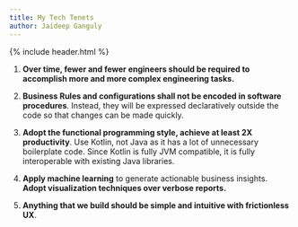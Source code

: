 ```yaml
---
title: My Tech Tenets
author: Jaideep Ganguly
---
```


{% include header.html %}

1. **Over time, fewer and fewer engineers should be required to accomplish more and more complex engineering tasks.**

2. **Business Rules and configurations shall not be encoded in software procedures**. Instead, they will be expressed declaratively outside the code so that changes can be made quickly.

3. **Adopt the functional programming style, achieve at least 2X productivity**. Use Kotlin, not Java as it has a lot of unnecessary boilerplate code. Since Kotlin is fully JVM compatible, it is fully interoperable with existing Java libraries. 

4. **Apply machine learning** to generate actionable business insights. **Adopt visualization techniques over verbose reports.**

5. **Anything that we build should be simple and intuitive with frictionless UX**.

   

